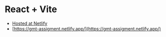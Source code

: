 # React + Vite

- [Hosted at Netlify ](https://gmt-assigment.netlify.app/) 
- [https://gmt-assigment.netlify.app/](https://gmt-assigment.netlify.app/)